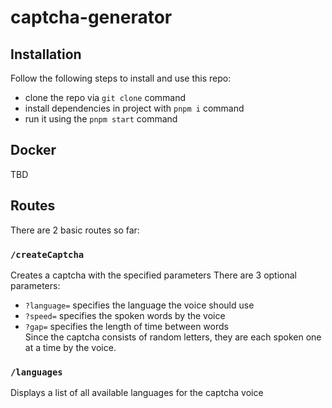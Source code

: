# captcha-generator

## Installation
Follow the following steps to install and use this repo:
- clone the repo via `git clone` command
- install dependencies in project with `pnpm i` command
- run it using the `pnpm start` command

## Docker
TBD

## Routes
There are 2 basic routes so far:  

### `/createCaptcha`  
Creates a captcha with the specified parameters
There are 3 optional parameters:
- `?language=` specifies the language the voice should use
- `?speed=` specifies the spoken words by the voice
- `?gap=` specifies the length of time between words  
Since the captcha consists of random letters, they are each spoken one at a time by the voice.
  

### `/languages`  
Displays a list of all available languages for the captcha voice